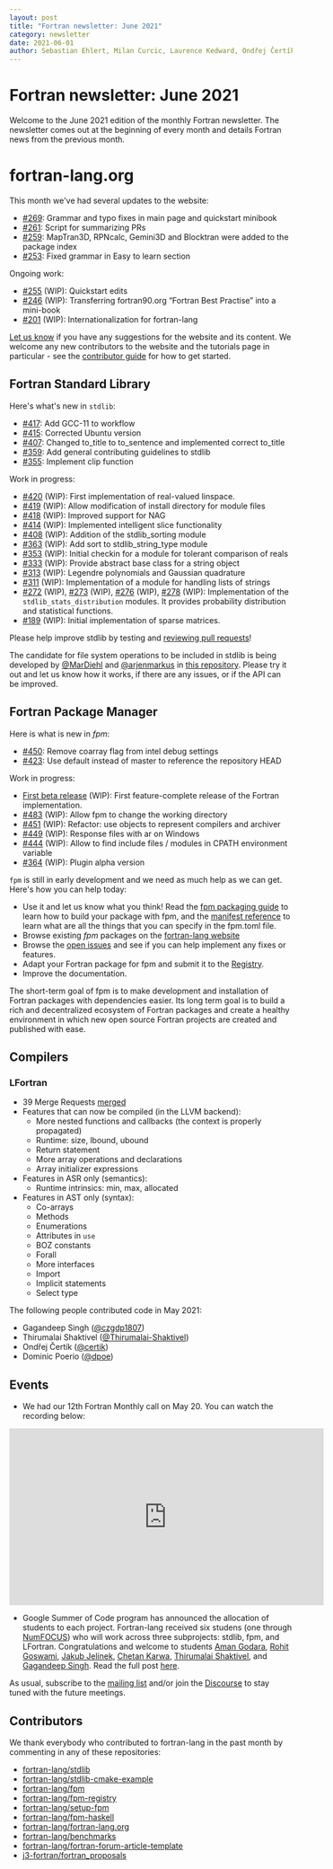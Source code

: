 ```yaml
---
layout: post
title: "Fortran newsletter: June 2021"
category: newsletter
date: 2021-06-01
author: Sebastian Ehlert, Milan Curcic, Laurence Kedward, Ondřej Čertík
---
```

# Fortran newsletter: June 2021
Welcome to the June 2021 edition of the monthly Fortran newsletter.
The newsletter comes out at the beginning of every month and details
Fortran news from the previous month.

<ul id="page-nav"></ul>

# fortran-lang.org

This month we've had several updates to the website:

* [#269](https://github.com/fortran-lang/fortran-lang.org/pull/269):
  Grammar and typo fixes in main page and quickstart minibook
* [#261](https://github.com/fortran-lang/fortran-lang.org/pull/261):
  Script for summarizing PRs
* [#259](https://github.com/fortran-lang/fortran-lang.org/pull/259):
  MapTran3D, RPNcalc, Gemini3D and Blocktran were added to the package index
* [#253](https://github.com/fortran-lang/fortran-lang.org/pull/253):
  Fixed grammar in Easy to learn section

Ongoing work:

* [#255](https://github.com/fortran-lang/fortran-lang.org/pull/255) (WIP):
  Quickstart edits
* [#246](https://github.com/fortran-lang/fortran-lang.org/pull/246) (WIP):
  Transferring fortran90.org “Fortran Best Practise” into a mini-book
* [#201](https://github.com/fortran-lang/fortran-lang.org/pull/201) (WIP):
  Internationalization for fortran-lang

[Let us know](https://github.com/fortran-lang/fortran-lang.org/issues) if you have any suggestions for the website and its content.
We welcome any new contributors to the website and the tutorials page in particular - see the [contributor guide](https://github.com/fortran-lang/fortran-lang.org/blob/HEAD/CONTRIBUTING.md) for how to get started.

## Fortran Standard Library

Here's what's new in `stdlib`:

* [#417](https://github.com/fortran-lang/stdlib/pull/417):
  Add GCC-11 to workflow
* [#415](https://github.com/fortran-lang/stdlib/pull/415):
  Corrected Ubuntu version
* [#407](https://github.com/fortran-lang/stdlib/pull/407):
  Changed to\_title to to\_sentence and implemented correct to\_title
* [#359](https://github.com/fortran-lang/stdlib/pull/359):
  Add general contributing guidelines to stdlib
* [#355](https://github.com/fortran-lang/stdlib/pull/355):
  Implement clip function

Work in progress:

* [#420](https://github.com/fortran-lang/stdlib/pull/420) (WIP):
  First implementation of real-valued linspace.
* [#419](https://github.com/fortran-lang/stdlib/pull/419) (WIP):
  Allow modification of install directory for module files
* [#418](https://github.com/fortran-lang/stdlib/pull/418) (WIP):
  Improved support for NAG
* [#414](https://github.com/fortran-lang/stdlib/pull/414) (WIP):
  Implemented intelligent slice functionality
* [#408](https://github.com/fortran-lang/stdlib/pull/408) (WIP):
  Addition of the stdlib\_sorting module
* [#363](https://github.com/fortran-lang/stdlib/pull/363) (WIP):
  Add sort to stdlib\_string\_type module
* [#353](https://github.com/fortran-lang/stdlib/pull/353) (WIP):
  Initial checkin for a module for tolerant comparison of reals
* [#333](https://github.com/fortran-lang/stdlib/pull/333) (WIP):
  Provide abstract base class for a string object
* [#313](https://github.com/fortran-lang/stdlib/pull/313) (WIP):
  Legendre polynomials and Gaussian quadrature
* [#311](https://github.com/fortran-lang/stdlib/pull/311) (WIP):
  Implementation of a module for handling lists of strings
* [#272](https://github.com/fortran-lang/stdlib/pull/272) (WIP),
  [#273](https://github.com/fortran-lang/stdlib/pull/273) (WIP),
  [#276](https://github.com/fortran-lang/stdlib/pull/276) (WIP),
  [#278](https://github.com/fortran-lang/stdlib/pull/278) (WIP):
  Implementation of the `stdlib_stats_distribution` modules.
  It provides probability distribution and statistical functions.
* [#189](https://github.com/fortran-lang/stdlib/pull/189) (WIP):
  Initial implementation of sparse matrices.


Please help improve stdlib by testing and [reviewing pull requests](https://github.com/fortran-lang/stdlib/issues?q=is%3Apr+is%3Aopen+label%3A%22reviewers+needed%22)!

The candidate for file system operations to be included in stdlib is being developed by
[@MarDiehl](https://github.com/MarDiehl) and [@arjenmarkus](https://github.com/arjenmarkus)
in [this repository](https://github.com/MarDiehl/stdlib_os).
Please try it out and let us know how it works, if there are any issues, or if the API can be improved.

## Fortran Package Manager

Here is what is new in *fpm*:

* [#450](https://github.com/fortran-lang/fpm/pull/450):
  Remove coarray flag from intel debug settings
* [#423](https://github.com/fortran-lang/fpm/pull/423):
  Use default instead of master to reference the repository HEAD

Work in progress:

* [First beta release](https://github.com/fortran-lang/fpm/milestone/1) (WIP):
  First feature-complete release of the Fortran implementation.
* [#483](https://github.com/fortran-lang/fpm/pull/483) (WIP):
  Allow fpm to change the working directory
* [#451](https://github.com/fortran-lang/fpm/pull/451) (WIP):
  Refactor: use objects to represent compilers and archiver
* [#449](https://github.com/fortran-lang/fpm/pull/449) (WIP):
  Response files with ar on Windows
* [#444](https://github.com/fortran-lang/fpm/pull/444) (WIP):
  Allow to find include files / modules in CPATH environment variable
* [#364](https://github.com/fortran-lang/fpm/pull/364) (WIP):
  Plugin alpha version

`fpm` is still in early development and we need as much help as we can get.
Here's how you can help today:

* Use it and let us know what you think! Read the [fpm packaging guide](https://github.com/fortran-lang/fpm/blob/HEAD/PACKAGING.md) to learn how to build your package with fpm, and the [manifest reference](https://github.com/fortran-lang/fpm/blob/HEAD/manifest-reference.md) to learn what are all the things that you can specify in the fpm.toml file.
* Browse existing *fpm* packages on the [fortran-lang website](https://fortran-lang.org/packages/fpm)
* Browse the [open issues](https://github.com/fortran-lang/fpm/issues) and see if you can help implement any fixes or features.
* Adapt your Fortran package for fpm and submit it to the [Registry](https://github.com/fortran-lang/fpm-registry).
* Improve the documentation.

The short-term goal of fpm is to make development and installation of Fortran packages with dependencies easier.
Its long term goal is to build a rich and decentralized ecosystem of Fortran packages and create a healthy
environment in which new open source Fortran projects are created and published with ease.

## Compilers


### LFortran

* 39 Merge Requests [merged](https://gitlab.com/lfortran/lfortran/-/merge_requests?scope=all&state=merged)
* Features that can now be compiled (in the LLVM backend):
  * More nested functions and callbacks (the context is properly propagated)
  * Runtime: size, lbound, ubound
  * Return statement
  * More array operations and declarations
  * Array initializer expressions
* Features in ASR only (semantics):
  * Runtime intrinsics: min, max, allocated
* Features in AST only (syntax):
  * Co-arrays
  * Methods
  * Enumerations
  * Attributes in `use`
  * BOZ constants
  * Forall
  * More interfaces
  * Import
  * Implicit statements
  * Select type

The following people contributed code in May 2021:

* Gagandeep Singh ([@czgdp1807](https://github.com/czgdp1807))
* Thirumalai Shaktivel ([@Thirumalai-Shaktivel](https://github.com/Thirumalai-Shaktivel))
* Ondřej Čertík ([@certik](https://github.com/certik))
* Dominic Poerio ([@dpoe](https://gitlab.com/dpoe))


## Events

* We had our 12th Fortran Monthly call on May 20.
You can watch the recording below:

<iframe width="560" height="315" src="https://www.youtube.com/embed/06hVFA8ApG4" frameborder="0" allow="accelerometer; autoplay; encrypted-media; gyroscope; picture-in-picture" allowfullscreen></iframe>

* Google Summer of Code program has announced the allocation of students to each project.
  Fortran-lang received six studens (one through [NumFOCUS](https://numfocus.org/)) who will work across three subprojects: stdlib, fpm, and LFortran.
  Congratulations and welcome to students
  [Aman Godara](https://github.com/aman-godara),
  [Rohit Goswami](https://github.com/haozeke),
  [Jakub Jelínek](https://github.com/kubajj),
  [Chetan Karwa](https://github.com/chetankarwa),
  [Thirumalai Shaktivel](https://gitlab.com/Thirumalai-Shaktivel), and
  [Gagandeep Singh](https://github.com/czgdp1807).
  Read the full post [here](https://fortran-lang.org/newsletter/2021/05/18/Welcome-GSoC-students/).
  
As usual, subscribe to the [mailing list](https://groups.io/g/fortran-lang) and/or
join the [Discourse](https://fortran-lang.discourse.group) to stay tuned with the future meetings.

## Contributors

We thank everybody who contributed to fortran-lang in the past month by
commenting in any of these repositories:

* [fortran-lang/stdlib](https://github.com/fortran-lang/stdlib)
* [fortran-lang/stdlib-cmake-example](https://github.com/fortran-lang/stdlib-cmake-example)
* [fortran-lang/fpm](https://github.com/fortran-lang/fpm)
* [fortran-lang/fpm-registry](https://github.com/fortran-lang/fpm-registry)
* [fortran-lang/setup-fpm](https://github.com/fortran-lang/setup-fpm)
* [fortran-lang/fpm-haskell](https://github.com/fortran-lang/fpm-haskell)
* [fortran-lang/fortran-lang.org](https://github.com/fortran-lang/fortran-lang.org)
* [fortran-lang/benchmarks](https://github.com/fortran-lang/benchmarks)
* [fortran-lang/fortran-forum-article-template](https://github.com/fortran-lang/fortran-forum-article-template)
* [j3-fortran/fortran\_proposals](https://github.com/j3-fortran/fortran_proposals)

<div id="gh-contributors" data-startdate="May 01 2021" data-enddate="May 31 2021" height="500px"></div>
